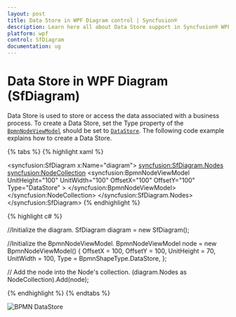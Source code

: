 ```yaml
---
layout: post
title: Data Store in WPF Diagram control | Syncfusion®
description: Learn here all about Data Store support in Syncfusion® WPF Diagram (SfDiagram) control, its elements and more.
platform: wpf
control: SfDiagram
documentation: ug
---
```


# Data Store in WPF Diagram (SfDiagram)

Data Store is used to store or access the data associated with a business process. To create a Data Store, set the Type property of the [`BpmnNodeViewModel`](https://help.syncfusion.com/cr/wpf/Syncfusion.UI.Xaml.Diagram.BpmnNodeViewModel.html) should be set to [`DataStore`](https://help.syncfusion.com/cr/wpf/Syncfusion.UI.Xaml.Diagram.Controls.BpmnShapeType.html#fields#DataStore). The following code example explains how to create a Data Store.

{% tabs %}
{% highlight xaml %}
<!--Initialize the SfDiagram-->
<syncfusion:SfDiagram x:Name="diagram">
    <!--Initialize the Node-->
    <syncfusion:SfDiagram.Nodes>
        <!--Initialize the Node Collection-->
        <syncfusion:NodeCollection>
            <!--Initialize the BpmnNodeViewModel-->
            <syncfusion:BpmnNodeViewModel UnitHeight="100" UnitWidth="100" OffsetX="100" OffsetY="100" Type="DataStore" > 
            </syncfusion:BpmnNodeViewModel>
        </syncfusion:NodeCollection>
    </syncfusion:SfDiagram.Nodes>
</syncfusion:SfDiagram>
{% endhighlight %}

{% highlight c# %}

//Initialize the diagram.
SfDiagram diagram = new SfDiagram();

//Initialize the BpmnNodeViewModel.
BpmnNodeViewModel node = new BpmnNodeViewModel()
{
  OffsetX = 100,
  OffsetY = 100,
  UnitHeight = 70,
  UnitWidth = 100,
  Type = BpmnShapeType.DataStore,
};

// Add the node into the Node's collection.
(diagram.Nodes as NodeCollection).Add(node);

{% endhighlight %}
{%  endtabs %}

![BPMN DataStore](BPMN-Shapes-Images/DataStore.png)

